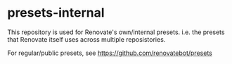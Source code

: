 # presets-internal

This repository is used for Renovate's own/internal presets. i.e. the presets that Renovate itself uses across multiple reposistories.

For regular/public presets, see https://github.com/renovatebot/presets

